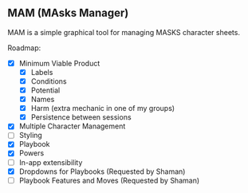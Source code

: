 MAM (MAsks Manager)
----

MAM is a simple graphical tool for managing MASKS character sheets.

Roadmap:
- [x] Minimum Viable Product
  - [x] Labels
  - [x] Conditions
  - [x] Potential
  - [x] Names
  - [x] Harm (extra mechanic in one of my groups)
  - [x] Persistence between sessions
- [x] Multiple Character Management
- [ ] Styling
- [x] Playbook
- [x] Powers
- [ ] In-app extensibility
- [x] Dropdowns for Playbooks (Requested by Shaman)
- [ ] Playbook Features and Moves (Requested by Shaman)
